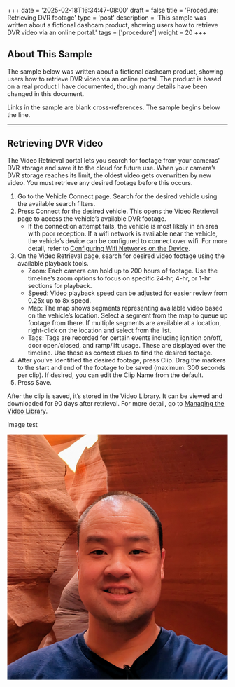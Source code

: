 +++
date = '2025-02-18T16:34:47-08:00'
draft = false
title = 'Procedure: Retrieving DVR footage'
type = 'post'
description = 'This sample was written about a fictional dashcam product, showing users how to retrieve DVR video via an online portal.'
tags = ['procedure']
weight = 20
+++

## About This Sample

The sample below was written about a fictional dashcam product, showing users how to retrieve DVR video via an online portal. The product is based on a real product I have documented, though many details have been changed in this document.

Links in the sample are blank cross-references. The sample begins below the line.

---

## Retrieving DVR Video

The Video Retrieval portal lets you search for footage from your cameras’ DVR storage and save it to the cloud for future use. When your camera’s DVR storage reaches its limit, the oldest video gets overwritten by new video. You must retrieve any desired footage before this occurs.

1. Go to the Vehicle Connect page. Search for the desired vehicle using the available search filters.
2. Press Connect for the desired vehicle. This opens the Video Retrieval page to access the vehicle’s available DVR footage.
	- If the connection attempt fails, the vehicle is most likely in an area with poor reception. If a wifi network is available near the vehicle, the vehicle’s device can be configured to connect over wifi. For more detail, refer to [Configuring Wifi Networks on the Device](https://quanhvu.com).
3. On the Video Retrieval page, search for desired video footage using the available playback tools.
	- Zoom: Each camera can hold up to 200 hours of footage. Use the timeline’s zoom options to focus on specific 24-hr, 4-hr, or 1-hr sections for playback.
	- Speed: Video playback speed can be adjusted for easier review from 0.25x up to 8x speed.
	- Map: The map shows segments representing available video based on the vehicle’s location. Select a segment from the map to queue up footage from there. If multiple segments are available at a location, right-click on the location and select from the list.
	- Tags: Tags are recorded for certain events including ignition on/off, door open/closed, and ramp/lift usage. These are displayed over the timeline. Use these as context clues to find the desired footage.
4. After you’ve identified the desired footage, press Clip. Drag the markers to the start and end of the footage to be saved (maximum: 300 seconds per clip). If desired, you can edit the Clip Name from the default.
5. Press Save.

After the clip is saved, it’s stored in the Video Library. It can be viewed and downloaded for 90 days after retrieval. For more detail, go to [Managing the Video Library](https://quanhvu.com).

Image test

![test](self3.jpg)